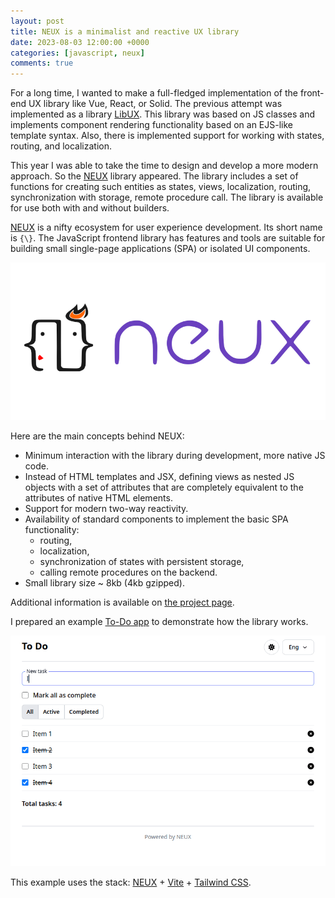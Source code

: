 ```yaml
---
layout: post
title: NEUX is a minimalist and reactive UX library
date: 2023-08-03 12:00:00 +0000
categories: [javascript, neux]
comments: true
---
```


For a long time, I wanted to make a full-fledged implementation of the front-end UX library like Vue, React, or Solid. The previous attempt was implemented as a library [LibUX](/2021/12/02/libux/). This library was based on JS classes and implements component rendering functionality based on an EJS-like template syntax. Also, there is implemented support for working with states, routing, and localization.

This year I was able to take the time to design and develop a more modern approach. So the [NEUX](https://github.com/meefik/neux) library appeared. The library includes a set of functions for creating such entities as states, views, localization, routing, synchronization with storage, remote procedure call. The library is available for use both with and without builders.

[NEUX](https://github.com/meefik/neux) is a nifty ecosystem for user experience development. Its short name is `{\}`. The JavaScript frontend library has features and tools are suitable for building small single-page applications (SPA) or isolated UI components.

![neux](/assets/images/neux.png "NEUX")

Here are the main concepts behind NEUX:

- Minimum interaction with the library during development, more native JS code.
- Instead of HTML templates and JSX, defining views as nested JS objects with a set of attributes that are completely equivalent to the attributes of native HTML elements.
- Support for modern two-way reactivity.
- Availability of standard components to implement the basic SPA functionality:
  - routing,
  - localization,
  - synchronization of states with persistent storage,
  - calling remote procedures on the backend.
- Small library size ~ 8kb (4kb gzipped).

Additional information is available on [the project page](/neux).

<!--more-->

I prepared an example [To-Do app](https://github.com/meefik/neux-todo-app) to demonstrate how the library works.

![neux-todo-app](/assets/images/neux-todo-app.gif "NEUX To-Do App")

This example uses the stack: [NEUX](https://github.com/meefik/neux) + [Vite](https://vitejs.dev) + [Tailwind CSS](https://tailwindcss.com).
